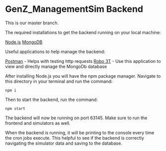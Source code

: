 # GenZ_ManagementSim Backend

This is our master branch.

The required installations to get the backend running on your local machine:

[Node.js](https://nodejs.org/en/)
[MongoDB](https://www.mongodb.com/download-center/community)

Useful applications to help manage the backend:

[Postman](https://www.postman.com/) - Helps with testing http requests 
[Robo 3T](https://robomongo.org/) - Use this application to view and directly manage the MongoDb database

After installing Node.js you will have the npm package manager. Navigate to this directory in your terminal and run the command:

	npm i

Then to start the backend, run the command:

	npm start

The backend will now be running on port 63145. Make sure to run the frontend and simulators as well.

When the backend is running, it will be printing to the console every time the cron jobs execute. This helpful to see if the backend is correctly navigating the simulator data and saving to the database.